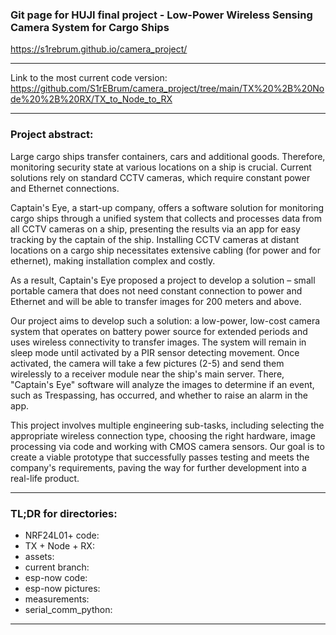 ### Git page for HUJI final project - Low-Power Wireless Sensing Camera System for Cargo Ships

https://s1rebrum.github.io/camera_project/

---

Link to the most current code version: https://github.com/S1rEBrum/camera_project/tree/main/TX%20%2B%20Node%20%2B%20RX/TX_to_Node_to_RX

---

### Project abstract: 
Large cargo ships transfer containers, cars and additional goods. Therefore, monitoring security state at various locations on a ship is crucial. Current solutions rely on standard CCTV cameras, which require constant power and Ethernet connections.

Captain's Eye, a start-up company, offers a software solution for monitoring cargo ships through a unified system that collects and processes data from all CCTV cameras on a ship, presenting the results via an app for easy tracking by the captain of the ship. Installing CCTV cameras at distant locations on a cargo ship necessitates extensive cabling (for power and for ethernet), making installation complex and costly.

As a result, Captain's Eye proposed a project to develop a solution – small portable camera that does not need constant connection to power and Ethernet and will be able to transfer images for 200 meters and above.

Our project aims to develop such a solution: a low-power, low-cost camera system that operates on battery power source for extended periods and uses wireless connectivity to transfer images. The system will remain in sleep mode until activated by a PIR sensor detecting movement. Once activated, the camera will take a few pictures (2-5) and send them wirelessly to a receiver module near the ship's main server. There, "Captain's Eye" software will analyze the images to determine if an event, such as Trespassing, has occurred, and whether to raise an alarm in the app.

This project involves multiple engineering sub-tasks, including selecting the appropriate wireless connection type, choosing the right hardware, image processing via code and working with CMOS camera sensors. Our goal is to create a viable prototype that successfully passes testing and meets the company's requirements, paving the way for further development into a real-life product.

---
### TL;DR for directories: 

* NRF24L01+ code: 
* TX + Node + RX:
* assets:
* current branch:
* esp-now code:
* esp-now pictures:
* measurements:
* serial_comm_python: 

---


